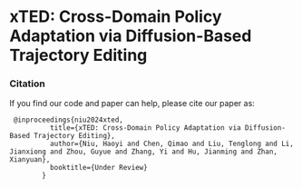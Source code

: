 # xTED: Cross-Domain Policy Adaptation via Diffusion-Based Trajectory Editing

### Citation

If you find our code and paper can help, please cite our paper as:

```
 @inproceedings{niu2024xted,
          title={xTED: Cross-Domain Policy Adaptation via Diffusion-Based Trajectory Editing},
          author={Niu, Haoyi and Chen, Qimao and Liu, Tenglong and Li, Jianxiong and Zhou, Guyue and Zhang, Yi and Hu, Jianming and Zhan, Xianyuan},
          booktitle={Under Review}
        }
```
